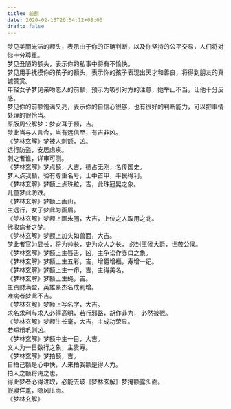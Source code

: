 ```yaml
---
title: 前额
date: 2020-02-15T20:54:12+08:00
draft: false
---
```


梦见美丽光洁的额头，表示由于你的正确判断，以及你坚持的公平交易，人们将对你十分尊重。<br>
梦见丑陋的额头，表示你的私事中将有不愉快。<br>
梦见用手抚摸你的孩子的额头，表示你的孩子表现出天才和善良，将得到朋友的真诚赞赏。<br>
年轻女子梦见亲吻恋人的前额，预示为吸引对方的注意，她举止不当，让他十分反感。<br>
梦见你的前额饱满又亮，表示你的自信心很够，也有很好的判断能力，可以把事情处理的很恰当。<br>
原版周公解梦：梦安耳于额，吉。<br>
梦此当与人言合，当有远信至，有吉非凶。<br>
《梦林玄解》梦被人刺额，凶。<br>
远行防盗，安居虑疾。<br>
刺之者谁，详审可测。<br>
《梦林玄解》梦点额，大吉，德占无刚，名传国史。<br>
梦人点我额，验有尊重名号，士中首甲，平民得利。<br>
《梦林玄解》梦额上点珠粒，吉，此珠冠晃之象。<br>
儿童梦此防跌。<br>
《梦林玄解》梦额上画山。<br>
主远行，女子梦此为画眉。<br>
《梦林玄解》梦额上画朱圈，大吉，上位之人取用之兆。<br>
佛收病者之梦。<br>
《梦林玄解》梦额上加头如兽面，大吉。<br>
梦此者官为显长，将为帅长，吏为众人之长， 必封王侯大爵，世袭公侯。<br>
《梦林玄解》梦额上生唇舌，凶，主争讼作赤口之象。<br>
《梦林玄解》梦额上生五彩，吉，增爵增福，寿增一纪。<br>
《梦林玄解》梦额上生一疖，吉，主得美名。<br>
《梦林玄解》梦额上生蝇，吉。<br>
主资财满盈，英雄豪杰名成利增。<br>
唯病者梦此不吉。<br>
 《梦林玄解》梦额上写名字，大吉。<br>
求名求利与求人必得高明，若行邪路，胡作非为， 必然被戮。<br>
《梦林玄解》梦额生长毫，大吉，主成功荣显。<br>
若短粗毛则凶。<br>
《梦林玄解》梦额中生一目，大吉。<br>
文人为一日数行之象，主贵寿。<br>
《梦林玄解》梦拍额，吉。<br>
自拍己额是心中快，人来拍我额是得人力。<br>
拍人之额将诲之也。<br>
得此梦者必得进取，必能去玻《梦林玄解》梦掩额露头面。<br>
假寢佯羞，隐风压雨。<br>
《梦林玄解》